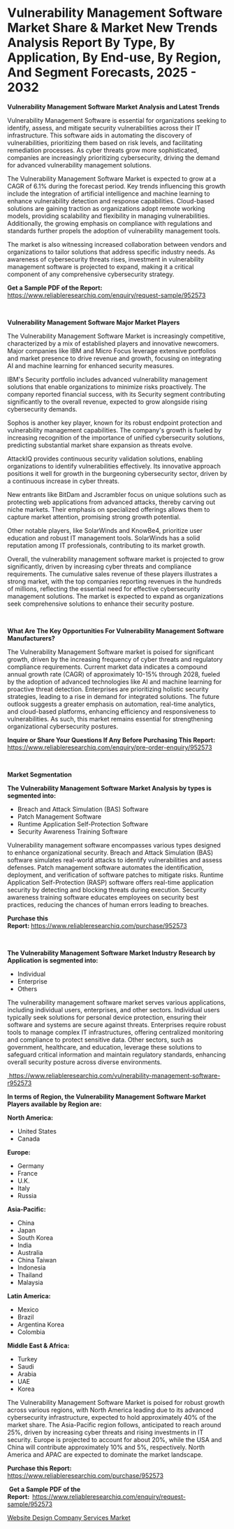 <p><h1>Vulnerability Management Software Market Share & Market New Trends Analysis Report By Type, By Application, By End-use, By Region, And Segment Forecasts, 2025 - 2032</h1></p><p><strong>Vulnerability Management Software Market Analysis and Latest Trends</strong></p>
<p><p>Vulnerability Management Software is essential for organizations seeking to identify, assess, and mitigate security vulnerabilities across their IT infrastructure. This software aids in automating the discovery of vulnerabilities, prioritizing them based on risk levels, and facilitating remediation processes. As cyber threats grow more sophisticated, companies are increasingly prioritizing cybersecurity, driving the demand for advanced vulnerability management solutions.</p><p>The Vulnerability Management Software Market is expected to grow at a CAGR of 6.1% during the forecast period. Key trends influencing this growth include the integration of artificial intelligence and machine learning to enhance vulnerability detection and response capabilities. Cloud-based solutions are gaining traction as organizations adopt remote working models, providing scalability and flexibility in managing vulnerabilities. Additionally, the growing emphasis on compliance with regulations and standards further propels the adoption of vulnerability management tools.</p><p>The market is also witnessing increased collaboration between vendors and organizations to tailor solutions that address specific industry needs. As awareness of cybersecurity threats rises, investment in vulnerability management software is projected to expand, making it a critical component of any comprehensive cybersecurity strategy.</p></p>
<p><strong>Get a Sample PDF of the Report:&nbsp;</strong> <a href="https://www.reliableresearchiq.com/enquiry/request-sample/952573?utm_campaign=2282&utm_medium=2&utm_source=Github&utm_content=ia&utm_term=07032025&utm_id=vulnerability-management-software">https://www.reliableresearchiq.com/enquiry/request-sample/952573</a></p>
<p>&nbsp;</p>
<p><strong>Vulnerability Management Software Major Market Players</strong></p>
<p><p>The Vulnerability Management Software Market is increasingly competitive, characterized by a mix of established players and innovative newcomers. Major companies like IBM and Micro Focus leverage extensive portfolios and market presence to drive revenue and growth, focusing on integrating AI and machine learning for enhanced security measures.</p><p>IBM's Security portfolio includes advanced vulnerability management solutions that enable organizations to minimize risks proactively. The company reported financial success, with its Security segment contributing significantly to the overall revenue, expected to grow alongside rising cybersecurity demands.</p><p>Sophos is another key player, known for its robust endpoint protection and vulnerability management capabilities. The company's growth is fueled by increasing recognition of the importance of unified cybersecurity solutions, predicting substantial market share expansion as threats evolve.</p><p>AttackIQ provides continuous security validation solutions, enabling organizations to identify vulnerabilities effectively. Its innovative approach positions it well for growth in the burgeoning cybersecurity sector, driven by a continuous increase in cyber threats.</p><p>New entrants like BitDam and Jscrambler focus on unique solutions such as protecting web applications from advanced attacks, thereby carving out niche markets. Their emphasis on specialized offerings allows them to capture market attention, promising strong growth potential.</p><p>Other notable players, like SolarWinds and KnowBe4, prioritize user education and robust IT management tools. SolarWinds has a solid reputation among IT professionals, contributing to its market growth.</p><p>Overall, the vulnerability management software market is projected to grow significantly, driven by increasing cyber threats and compliance requirements. The cumulative sales revenue of these players illustrates a strong market, with the top companies reporting revenues in the hundreds of millions, reflecting the essential need for effective cybersecurity management solutions. The market is expected to expand as organizations seek comprehensive solutions to enhance their security posture.</p></p>
<p>&nbsp;</p>
<p><strong>What Are The Key Opportunities For Vulnerability Management Software Manufacturers?</strong></p>
<p><p>The Vulnerability Management Software market is poised for significant growth, driven by the increasing frequency of cyber threats and regulatory compliance requirements. Current market data indicates a compound annual growth rate (CAGR) of approximately 10-15% through 2028, fueled by the adoption of advanced technologies like AI and machine learning for proactive threat detection. Enterprises are prioritizing holistic security strategies, leading to a rise in demand for integrated solutions. The future outlook suggests a greater emphasis on automation, real-time analytics, and cloud-based platforms, enhancing efficiency and responsiveness to vulnerabilities. As such, this market remains essential for strengthening organizational cybersecurity postures.</p></p>
<p><strong>Inquire or Share Your Questions If Any Before Purchasing This Report:</strong> <a href="https://www.reliableresearchiq.com/enquiry/pre-order-enquiry/952573?utm_campaign=2282&utm_medium=2&utm_source=Github&utm_content=ia&utm_term=07032025&utm_id=vulnerability-management-software">https://www.reliableresearchiq.com/enquiry/pre-order-enquiry/952573</a></p>
<p>&nbsp;</p>
<p><strong>Market Segmentation</strong></p>
<p><strong>The Vulnerability Management Software Market Analysis by types is segmented into:</strong></p>
<p><ul><li>Breach and Attack Simulation (BAS) Software</li><li>Patch Management Software</li><li>Runtime Application Self-Protection Software</li><li>Security Awareness Training Software</li></ul></p>
<p><p>Vulnerability management software encompasses various types designed to enhance organizational security. Breach and Attack Simulation (BAS) software simulates real-world attacks to identify vulnerabilities and assess defenses. Patch management software automates the identification, deployment, and verification of software patches to mitigate risks. Runtime Application Self-Protection (RASP) software offers real-time application security by detecting and blocking threats during execution. Security awareness training software educates employees on security best practices, reducing the chances of human errors leading to breaches.</p></p>
<p><strong>Purchase this Report:&nbsp;</strong><a href="https://www.reliableresearchiq.com/purchase/952573?utm_campaign=2282&utm_medium=2&utm_source=Github&utm_content=ia&utm_term=07032025&utm_id=vulnerability-management-software">https://www.reliableresearchiq.com/purchase/952573</a></p>
<p>&nbsp;</p>
<p><strong>The Vulnerability Management Software Market Industry Research by Application is segmented into:</strong></p>
<p><ul><li>Individual</li><li>Enterprise</li><li>Others</li></ul></p>
<p><p>The vulnerability management software market serves various applications, including individual users, enterprises, and other sectors. Individual users typically seek solutions for personal device protection, ensuring their software and systems are secure against threats. Enterprises require robust tools to manage complex IT infrastructures, offering centralized monitoring and compliance to protect sensitive data. Other sectors, such as government, healthcare, and education, leverage these solutions to safeguard critical information and maintain regulatory standards, enhancing overall security posture across diverse environments.</p></p>
<p><a href="https://www.reliableresearchiq.com/vulnerability-management-software-r952573?utm_campaign=2282&utm_medium=2&utm_source=Github&utm_content=ia&utm_term=07032025&utm_id=vulnerability-management-software">&nbsp;https://www.reliableresearchiq.com/vulnerability-management-software-r952573</a></p>
<p><strong>In terms of Region, the Vulnerability Management Software Market Players available by Region are:</strong></p>
<p>
    <p> <strong> North America: </strong>
        <ul>
            <li>United States</li>
            <li>Canada</li>
        </ul>
        </p> 
    <p> <strong> Europe: </strong>
        <ul>
            <li>Germany</li>
            <li>France</li>
            <li>U.K.</li>
            <li>Italy</li>
            <li>Russia</li>
        </ul>
        </p> 
    <p> <strong> Asia-Pacific: </strong>
        <ul>
            <li>China</li>
            <li>Japan</li>
            <li>South Korea</li>
            <li>India</li>
            <li>Australia</li>
            <li>China Taiwan</li>
            <li>Indonesia</li>
            <li>Thailand</li>
            <li>Malaysia</li>
        </ul>
        </p> 
    <p> <strong> Latin America: </strong>
        <ul>
            <li>Mexico</li>
            <li>Brazil</li>
            <li>Argentina Korea</li>
            <li>Colombia</li>
        </ul>
        </p> 
    <p> <strong> Middle East & Africa: </strong>
        <ul>
            <li>Turkey</li>
            <li>Saudi</li>
            <li>Arabia</li>
            <li>UAE</li>
            <li>Korea</li>
        </ul>
    </p>
    </p>
<p><p>The Vulnerability Management Software Market is poised for robust growth across various regions, with North America leading due to its advanced cybersecurity infrastructure, expected to hold approximately 40% of the market share. The Asia-Pacific region follows, anticipated to reach around 25%, driven by increasing cyber threats and rising investments in IT security. Europe is projected to account for about 20%, while the USA and China will contribute approximately 10% and 5%, respectively. North America and APAC are expected to dominate the market landscape.</p></p>
<p><strong>Purchase this Report: </strong><a href="https://www.reliableresearchiq.com/purchase/952573?utm_campaign=2282&utm_medium=2&utm_source=Github&utm_content=ia&utm_term=07032025&utm_id=vulnerability-management-software">https://www.reliableresearchiq.com/purchase/952573</a></p>
<p>&nbsp;<strong>Get a Sample PDF of the Report:&nbsp;&nbsp;</strong><a href="https://www.reliableresearchiq.com/enquiry/request-sample/952573?utm_campaign=2282&utm_medium=2&utm_source=Github&utm_content=ia&utm_term=07032025&utm_id=vulnerability-management-software">https://www.reliableresearchiq.com/enquiry/request-sample/952573</a></p>
<p><strong></strong></p>
<p><p><a href="https://github.com/NargisHussain432/Market-Research-Report-List-1/blob/main/website-design-company-services-market.md?utm_campaign=2282&utm_medium=2&utm_source=Github&utm_content=ia&utm_term=07032025&utm_id=vulnerability-management-software">Website Design Company Services Market</a></p></p>